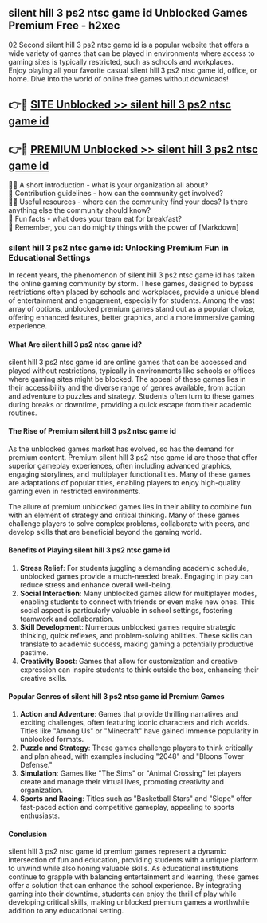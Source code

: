 ## silent hill 3 ps2 ntsc game id Unblocked Games Premium Free - h2xec

02 Second silent hill 3 ps2 ntsc game id is a popular website that offers a wide variety of games that can be played in environments where access to gaming sites is typically restricted, such as schools and workplaces.  
Enjoy playing all your favorite casual silent hill 3 ps2 ntsc game id, office, or home. Dive into the world of online free games without downloads!

## 👉🔴 [SITE Unblocked >> silent hill 3 ps2 ntsc game id](http://freeplayer.one?title=silent_hill_3_ps2_ntsc_game_id&ref=13D)

## 👉🔴 [PREMIUM Unblocked >> silent hill 3 ps2 ntsc game id](http://freeplayer.one?title=silent_hill_3_ps2_ntsc_game_id&ref=13D)

🙋‍♀️ A short introduction - what is your organization all about?  
🌈 Contribution guidelines - how can the community get involved?  
👩‍💻 Useful resources - where can the community find your docs? Is there anything else the community should know?  
🍿 Fun facts - what does your team eat for breakfast?  
🧙 Remember, you can do mighty things with the power of [Markdown]

### silent hill 3 ps2 ntsc game id: Unlocking Premium Fun in Educational Settings

In recent years, the phenomenon of silent hill 3 ps2 ntsc game id has taken the online gaming community by storm. These games, designed to bypass restrictions often placed by schools and workplaces, provide a unique blend of entertainment and engagement, especially for students. Among the vast array of options, unblocked premium games stand out as a popular choice, offering enhanced features, better graphics, and a more immersive gaming experience.

#### What Are silent hill 3 ps2 ntsc game id?

silent hill 3 ps2 ntsc game id are online games that can be accessed and played without restrictions, typically in environments like schools or offices where gaming sites might be blocked. The appeal of these games lies in their accessibility and the diverse range of genres available, from action and adventure to puzzles and strategy. Students often turn to these games during breaks or downtime, providing a quick escape from their academic routines.

#### The Rise of Premium silent hill 3 ps2 ntsc game id

As the unblocked games market has evolved, so has the demand for premium content. Premium silent hill 3 ps2 ntsc game id are those that offer superior gameplay experiences, often including advanced graphics, engaging storylines, and multiplayer functionalities. Many of these games are adaptations of popular titles, enabling players to enjoy high-quality gaming even in restricted environments.

The allure of premium unblocked games lies in their ability to combine fun with an element of strategy and critical thinking. Many of these games challenge players to solve complex problems, collaborate with peers, and develop skills that are beneficial beyond the gaming world.

#### Benefits of Playing silent hill 3 ps2 ntsc game id

1.  **Stress Relief**: For students juggling a demanding academic schedule, unblocked games provide a much-needed break. Engaging in play can reduce stress and enhance overall well-being.
2.  **Social Interaction**: Many unblocked games allow for multiplayer modes, enabling students to connect with friends or even make new ones. This social aspect is particularly valuable in school settings, fostering teamwork and collaboration.
3.  **Skill Development**: Numerous unblocked games require strategic thinking, quick reflexes, and problem-solving abilities. These skills can translate to academic success, making gaming a potentially productive pastime.
4.  **Creativity Boost**: Games that allow for customization and creative expression can inspire students to think outside the box, enhancing their creative skills.

#### Popular Genres of silent hill 3 ps2 ntsc game id Premium Games

1.  **Action and Adventure**: Games that provide thrilling narratives and exciting challenges, often featuring iconic characters and rich worlds. Titles like "Among Us" or "Minecraft" have gained immense popularity in unblocked formats.
2.  **Puzzle and Strategy**: These games challenge players to think critically and plan ahead, with examples including "2048" and "Bloons Tower Defense."
3.  **Simulation**: Games like "The Sims" or "Animal Crossing" let players create and manage their virtual lives, promoting creativity and organization.
4.  **Sports and Racing**: Titles such as "Basketball Stars" and "Slope" offer fast-paced action and competitive gameplay, appealing to sports enthusiasts.

#### Conclusion

silent hill 3 ps2 ntsc game id premium games represent a dynamic intersection of fun and education, providing students with a unique platform to unwind while also honing valuable skills. As educational institutions continue to grapple with balancing entertainment and learning, these games offer a solution that can enhance the school experience. By integrating gaming into their downtime, students can enjoy the thrill of play while developing critical skills, making unblocked premium games a worthwhile addition to any educational setting.